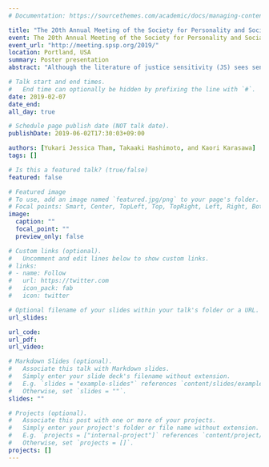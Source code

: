 ```yaml
---
# Documentation: https://sourcethemes.com/academic/docs/managing-content/

title: "The 20th Annual Meeting of the Society for Personality and Social Psychology"
event: The 20th Annual Meeting of the Society for Personality and Social Psychology
event_url: "http://meeting.spsp.org/2019/"
location: Portland, USA
summary: Poster presentation
abstract: "Although the literature of justice sensitivity (JS) sees sensitivity to committing injustice (vs. sensitivity to becoming a victim) as a pure justice concern, we expect that it contains egoistic motives such as moral identity and reputation concerns. We examine its correlation with self-consciousness (private & public) through a questionnaire survey, developing a Japanese version of JS Inventory."

# Talk start and end times.
#   End time can optionally be hidden by prefixing the line with `#`.
date: 2019-02-07
date_end:
all_day: true

# Schedule page publish date (NOT talk date).
publishDate: 2019-06-02T17:30:03+09:00

authors: [Yukari Jessica Tham, Takaaki Hashimoto, and Kaori Karasawa]
tags: []

# Is this a featured talk? (true/false)
featured: false

# Featured image
# To use, add an image named `featured.jpg/png` to your page's folder. 
# Focal points: Smart, Center, TopLeft, Top, TopRight, Left, Right, BottomLeft, Bottom, BottomRight.
image:
  caption: ""
  focal_point: ""
  preview_only: false

# Custom links (optional).
#   Uncomment and edit lines below to show custom links.
# links:
# - name: Follow
#   url: https://twitter.com
#   icon_pack: fab
#   icon: twitter

# Optional filename of your slides within your talk's folder or a URL.
url_slides:

url_code:
url_pdf:
url_video:

# Markdown Slides (optional).
#   Associate this talk with Markdown slides.
#   Simply enter your slide deck's filename without extension.
#   E.g. `slides = "example-slides"` references `content/slides/example-slides.md`.
#   Otherwise, set `slides = ""`.
slides: ""

# Projects (optional).
#   Associate this post with one or more of your projects.
#   Simply enter your project's folder or file name without extension.
#   E.g. `projects = ["internal-project"]` references `content/project/deep-learning/index.md`.
#   Otherwise, set `projects = []`.
projects: []
---
```

